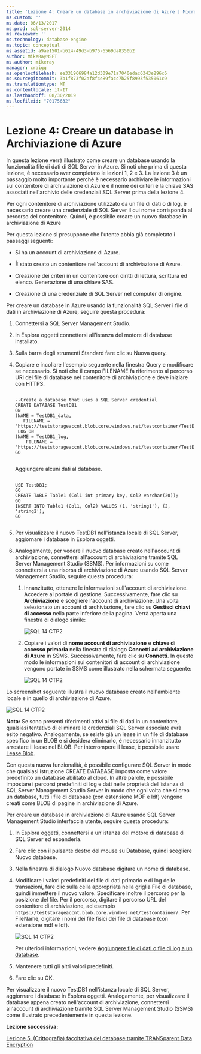 ```yaml
---
title: 'Lezione 4: Creare un database in archiviazione di Azure | Microsoft Docs'
ms.custom: ''
ms.date: 06/13/2017
ms.prod: sql-server-2014
ms.reviewer: ''
ms.technology: database-engine
ms.topic: conceptual
ms.assetid: a9ae1501-b614-49d3-b975-6569da8350b2
author: MikeRayMSFT
ms.author: mikeray
manager: craigg
ms.openlocfilehash: ee331966984a12d309e71a7040edac6343e296c6
ms.sourcegitcommit: 3b1f873f02af8f4e89facc7b25f8993f535061c9
ms.translationtype: MT
ms.contentlocale: it-IT
ms.lasthandoff: 08/30/2019
ms.locfileid: "70175632"
---
```

# <a name="lesson-4-create-a-database-in-azure-storage"></a>Lezione 4: Creare un database in Archiviazione di Azure
  In questa lezione verrà illustrato come creare un database usando la funzionalità file di dati di SQL Server in Azure. Si noti che prima di questa lezione, è necessario aver completato le lezioni 1, 2 e 3. La lezione 3 è un passaggio molto importante perché è necessario archiviare le informazioni sul contenitore di archiviazione di Azure e il nome dei criteri e la chiave SAS associati nell'archivio delle credenziali SQL Server prima della lezione 4.  
  
 Per ogni contenitore di archiviazione utilizzato da un file di dati o di log, è necessario creare una credenziale di SQL Server il cui nome corrisponda al percorso del contenitore. Quindi, è possibile creare un nuovo database in archiviazione di Azure  
  
 Per questa lezione si presuppone che l'utente abbia già completato i passaggi seguenti:  
  
-   Si ha un account di archiviazione di Azure.  
  
-   È stato creato un contenitore nell'account di archiviazione di Azure.  
  
-   Creazione dei criteri in un contenitore con diritti di lettura, scrittura ed elenco. Generazione di una chiave SAS.  
  
-   Creazione di una credenziale di SQL Server nel computer di origine.  
  
 Per creare un database in Azure usando la funzionalità SQL Server i file di dati in archiviazione di Azure, seguire questa procedura:  
  
1.  Connettersi a SQL Server Management Studio.  
  
2.  In Esplora oggetti connettersi all'istanza del motore di database installato.  
  
3.  Sulla barra degli strumenti Standard fare clic su Nuova query.  
  
4.  Copiare e incollare l'esempio seguente nella finestra Query e modificare se necessario. Si noti che il campo FILENAME fa riferimento al percorso URI del file di database nel contenitore di archiviazione e deve iniziare con HTTPS.  
  
    ```  
  
    --Create a database that uses a SQL Server credential    
    CREATE DATABASE TestDB1    
    ON   
    (NAME = TestDB1_data,   
       FILENAME = 'https://teststorageaccnt.blob.core.windows.net/testcontainer/TestDB1Data.mdf')   
     LOG ON   
    (NAME = TestDB1_log,   
        FILENAME = 'https://teststorageaccnt.blob.core.windows.net/testcontainer/TestDB1Log.ldf')   
    GO  
  
    ```  
  
     Aggiungere alcuni dati al database.  
  
    ```  
  
    USE TestDB1;   
    GO   
    CREATE TABLE Table1 (Col1 int primary key, Col2 varchar(20));   
    GO   
    INSERT INTO Table1 (Col1, Col2) VALUES (1, 'string1'), (2, 'string2');   
    GO  
  
    ```  
  
5.  Per visualizzare il nuovo TestDB1 nell'istanza locale di SQL Server, aggiornare i database in Esplora oggetti.  
  
6.  Analogamente, per vedere il nuovo database creato nell'account di archiviazione, connettersi all'account di archiviazione tramite SQL Server Management Studio (SSMS). Per informazioni su come connettersi a una risorsa di archiviazione di Azure usando SQL Server Management Studio, seguire questa procedura:  
  
    1.  Innanzitutto, ottenere le informazioni sull'account di archiviazione. Accedere al portale di gestione. Successivamente, fare clic su **Archiviazione** e scegliere l'account di archiviazione. Una volta selezionato un account di archiviazione, fare clic su **Gestisci chiavi di accesso** nella parte inferiore della pagina. Verrà aperta una finestra di dialogo simile:  
  
         ![SQL 14 CTP2](../tutorials/media/ss-was-tutlesson-4-6-1.gif "SQL 14 CTP2")  
  
    2.  Copiare i valori di **nome account di archiviazione** e **chiave di accesso primaria** nella finestra di dialogo **Connetti ad archiviazione di Azure** in SSMS. Successivamente, fare clic su **Connetti**. In questo modo le informazioni sui contenitori di account di archiviazione vengono portate in SSMS come illustrato nella schermata seguente:  
  
         ![SQL 14 CTP2](../tutorials/media/ss-was-tutlesson-4-6-2.gif "SQL 14 CTP2")  
  
 Lo screenshot seguente illustra il nuovo database creato nell'ambiente locale e in quello di archiviazione di Azure.  
  
 ![SQL 14 CTP2](../tutorials/media/ss-was-tutlesson-4-6-2b.gif "SQL 14 CTP2")  
  
 **Nota:** Se sono presenti riferimenti attivi ai file di dati in un contenitore, qualsiasi tentativo di eliminare le credenziali SQL Server associate avrà esito negativo. Analogamente, se esiste già un lease in un file di database specifico in un BLOB e si desidera eliminarlo, è necessario innanzitutto arrestare il lease nel BLOB. Per interrompere il lease, è possibile usare [Lease Blob](https://msdn.microsoft.com/library/azure/ee691972.aspx).  
  
 Con questa nuova funzionalità, è possibile configurare SQL Server in modo che qualsiasi istruzione CREATE DATABASE imposta come valore predefinito un database abilitato al cloud. In altre parole, è possibile impostare i percorsi predefiniti di log e dati nelle proprietà dell'istanza di SQL Server Management Studio Server in modo che ogni volta che si crea un database, tutti i file di database (con estensione MDF e ldf) vengono creati come BLOB di pagine in archiviazione di Azure.  
  
 Per creare un database in archiviazione di Azure usando SQL Server Management Studio interfaccia utente, seguire questa procedura:  
  
1.  In Esplora oggetti, connettersi a un'istanza del motore di database di SQL Server ed espanderla.  
  
2.  Fare clic con il pulsante destro del mouse su Database, quindi scegliere Nuovo database.  
  
3.  Nella finestra di dialogo Nuovo database digitare un nome di database.  
  
4.  Modificare i valori predefiniti dei file di dati primario e di log delle transazioni, fare clic sulla cella appropriata nella griglia File di database, quindi immettere il nuovo valore. Specificare inoltre il percorso per la posizione del file. Per il percorso, digitare il percorso URL del contenitore di archiviazione, ad esempio `https://teststorageaccnt.blob.core.windows.net/testcontainer/`. Per FileName, digitare i nomi dei file fisici dei file di database (con estensione mdf e ldf).  
  
     ![SQL 14 CTP2](../tutorials/media/ss-was-tutlesson-4-6-4.gif "SQL 14 CTP2")  
  
     Per ulteriori informazioni, vedere [Aggiungere file di dati o file di log a un database](databases/add-data-or-log-files-to-a-database.md).  
  
5.  Mantenere tutti gli altri valori predefiniti.  
  
6.  Fare clic su OK.  
  
 Per visualizzare il nuovo TestDB1 nell'istanza locale di SQL Server, aggiornare i database in Esplora oggetti. Analogamente, per visualizzare il database appena creato nell'account di archiviazione, connettersi all'account di archiviazione tramite SQL Server Management Studio (SSMS) come illustrato precedentemente in questa lezione.  
  
 **Lezione successiva:**  
  
 [Lezione 5. &#40;Crittografia&#41; facoltativa del database tramite TRANSparent Data Encryption](../relational-databases/lesson-4-restore-database-to-virtual-machine-from-url.md)  
  
  

